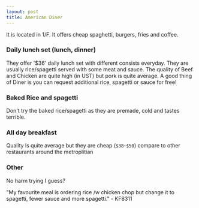 ```yaml
---
layout: post
title: American Diner
---
```


It is located in 1/F. It offers cheap spaghetti, burgers, fries and coffee.

### Daily lunch set (lunch, dinner)

They offer '$36' daily lunch set with different consists everyday. They are usually rice/spagetti served with some meat and sauce.
The quality of Beef and Chicken are quite high (in UST) but pork is quite average.
A good thing of Diner is you can request additional rice, spagetti or sauce for free!

### Baked Rice and spagetti

Don't try the baked rice/spagetti as they are premade, cold and tastes terrible.

### All day breakfast

Quality is quite average but they are cheap (`$38`-`$50`) compare to other restaurants around the metroplitian

### Other

No harm trying I guess?

"My favourite meal is ordering rice /w chicken chop but change it to spagetti, fewer sauce and more spagetti." - KF8311
